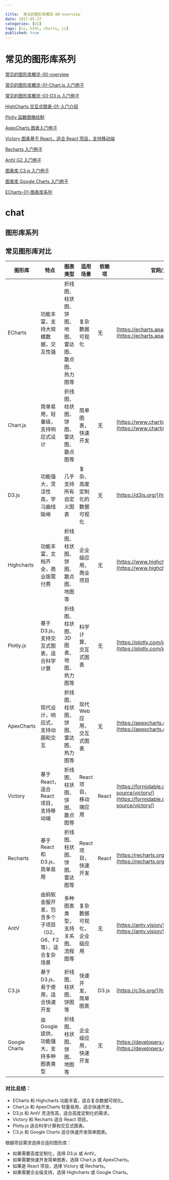 ```yaml
---

title:  常见的图形库概览-00-overview 
date: 2017-05-27
categories: [UI]
tags: [ui, html, charts, js]
published: true
---
```



# 常见的图形库系列

[常见的图形库概览-00-overview](https://houbb.github.io/2017/05/27/charts-01-overview)

[常见的图形库概览-01-Chart.js 入门例子](https://houbb.github.io/2017/05/27/charts-02-charts-js-01-intro)

[常见的图形库概览-03-D3.js 入门例子](https://houbb.github.io/2017/05/27/charts-03-d3-js-01-intro)

[HighCharts 交互式图表-01-入门介绍](https://houbb.github.io/2017/05/27/charts-04-highchart-01-intro)

[Plotly 函数图像绘制](https://houbb.github.io/2017/05/27/charts-05-plot-01-intro)

[ApexCharts 图表入门例子](https://houbb.github.io/2017/05/27/charts-06-ApexCharts-01-intro)

[Victory 图表基于 React，适合 React 项目，支持移动端](https://houbb.github.io/2017/05/27/charts-07-victory-01-intro)

[Recharts 入门例子](https://houbb.github.io/2017/05/27/charts-08-recharts-01-intro)

[AntV G2 入门例子](https://houbb.github.io/2017/05/27/charts-09-antv-G2-01-intro)

[图表库 C3.js  入门例子](https://houbb.github.io/2017/05/27/charts-10-c3-js-01-intro)

[图表库 Google Charts  入门例子](https://houbb.github.io/2017/05/27/charts-11-google-charts-01-intro)

[ECharts-01-图表库系列](https://houbb.github.io/2017/05/27/echart-01-intro)

# chat

## 图形库系列



## 常见图形库对比

| 图形库       | 特点                                                                 | 图表类型                                                                 | 适用场景                          | 依赖项               | 官网/文档                                                                 |
|--------------|----------------------------------------------------------------------|--------------------------------------------------------------------------|-----------------------------------|----------------------|---------------------------------------------------------------------------|
| ECharts  | 功能丰富，支持大规模数据，交互性强                                   | 折线图、柱状图、饼图、地图、雷达图、散点图、热力图等                     | 复杂数据可视化                    | 无                   | [https://echarts.apache.org/](https://echarts.apache.org/)               |
| Chart.js | 简单易用，轻量级，支持响应式设计                                     | 折线图、柱状图、饼图、雷达图、散点图等                                   | 简单图表，快速开发                | 无                   | [https://www.chartjs.org/](https://www.chartjs.org/)                     |
| D3.js    | 功能强大，灵活性高，学习曲线陡峭                                     | 几乎支持所有自定义图表                                                   | 复杂、高度定制化的数据可视化      | 无                   | [https://d3js.org/](https://d3js.org/)                                   |
| Highcharts | 功能丰富，文档齐全，商业版需付费                                   | 折线图、柱状图、饼图、散点图、地图等                                     | 企业级应用，商业项目              | 无                   | [https://www.highcharts.com/](https://www.highcharts.com/)               |
| Plotly.js | 基于 D3.js，支持交互式图表，适合科学计算                            | 折线图、柱状图、3D 图表、地图、热力图等                                  | 科学计算、交互式图表              | 无                   | [https://plotly.com/javascript/](https://plotly.com/javascript/)         |
| ApexCharts | 现代设计，响应式，支持动画和交互                                   | 折线图、柱状图、饼图、雷达图、热力图等                                   | 现代 Web 应用，交互式图表         | 无                   | [https://apexcharts.com/](https://apexcharts.com/)                       |
| Victory  | 基于 React，适合 React 项目，支持移动端                              | 折线图、柱状图、饼图、散点图等                                           | React 项目，移动端应用            | React                | [https://formidable.com/open-source/victory/](https://formidable.com/open-source/victory/) |
| Recharts | 基于 React 和 D3.js，简单易用                                        | 折线图、柱状图、饼图、雷达图等                                           | React 项目，快速开发              | React                | [https://recharts.org/](https://recharts.org/)                           |
| AntV     | 由蚂蚁金服开发，包含多个子项目（G2、G6、F2 等），适合复杂场景        | 多种图表类型，支持关系图、流程图等                                       | 复杂数据可视化，企业级应用        | 无                   | [https://antv.vision/](https://antv.vision/)                             |
| C3.js    | 基于 D3.js，易于使用，适合快速开发                                   | 折线图、柱状图、饼图等                                                   | 快速开发，简单图表                | D3.js                | [https://c3js.org/](https://c3js.org/)                                   |
| Google Charts | 由 Google 提供，功能强大，支持多种图表类型                        | 折线图、柱状图、饼图、地图等                                             | 企业级应用，快速开发              | 无                   | [https://developers.google.com/chart](https://developers.google.com/chart) |

### 对比总结：
- ECharts 和 Highcharts 功能丰富，适合复杂数据可视化。
- Chart.js 和 ApexCharts 轻量易用，适合快速开发。
- D3.js 和 AntV 灵活性高，适合高度定制化的需求。
- Victory 和 Recharts 适合 React 项目。
- Plotly.js 适合科学计算和交互式图表。
- C3.js 和 Google Charts 适合快速开发简单图表。

根据项目需求选择合适的图形库：
- 如果需要高度定制化，选择 D3.js 或 AntV。
- 如果需要快速开发简单图表，选择 Chart.js 或 ApexCharts。
- 如果是 React 项目，选择 Victory 或 Recharts。
- 如果需要企业级支持，选择 Highcharts 或 Google Charts。


